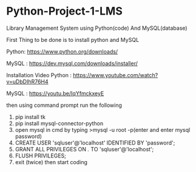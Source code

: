 # Python-Project-1-LMS
Library Management System using Python(code) And MySQL(database)

First Thing to be done is to install python and MySQL

Python: https://www.python.org/downloads/

MySQL : https://dev.mysql.com/downloads/installer/

Installation Video
Python : https://www.youtube.com/watch?v=uDbDIhR76H4

MySQL  : https://youtu.be/IqYfmckxeyE

then using command prompt run the following
1. pip install tk
2. pip install mysql-connector-python
3. open mysql in cmd by typing >mysql -u root -p(enter and enter mysql password)
4. CREATE USER 'sqluser'@'localhost' IDENTIFIED BY 'password';
5. GRANT ALL PRIVILEGES ON *.* TO 'sqluser'@'localhost';
6. FLUSH PRIVILEGES;
7. exit (twice)
then start coding 
